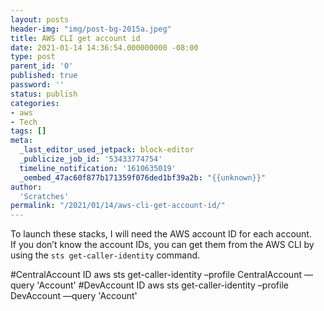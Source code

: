 ```yaml
---
layout: posts
header-img: "img/post-bg-2015a.jpeg"
title: AWS CLI get account id
date: 2021-01-14 14:36:54.000000000 -08:00
type: post
parent_id: '0'
published: true
password: ''
status: publish
categories:
- aws
- Tech
tags: []
meta:
  _last_editor_used_jetpack: block-editor
  _publicize_job_id: '53433774754'
  timeline_notification: '1610635019'
  _oembed_47ac60f877b171359f076ded1bf39a2b: "{{unknown}}"
author:
  'Scratches'
permalink: "/2021/01/14/aws-cli-get-account-id/"
---
```


<p>To launch these stacks, I will need the AWS account ID for each account. <br>If you don’t know the account IDs, you can get them from the AWS CLI by using the&nbsp;<code>sts get-caller-identity</code>&nbsp;command.</p>


<p>#CentralAccount ID
aws sts get-caller-identity –profile CentralAccount ––query 'Account'
#DevAccount ID
aws sts get-caller-identity –profile DevAccount ––query 'Account'

